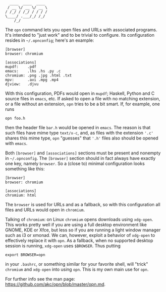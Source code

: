 ```
  ____  ____  ____
 / __ \/ __ \/ __ \
/ /_/ / /_/ / / / /
\____/ .___/_/ /_/
    /_/            
```

The `opn` command lets you open files and URLs with associated
programs. It's intended to "just work" and to be trivial to
configure. Its configuration resides in `~/.opnconfig`; here's an
example:

```
[browser]
browser: chromium

[associations]
mupdf:    .pdf
emacs:    .lhs .hs .py .c
chromium: .png .jpg .html .txt
mpv:      .avi .mpg .mp4
djview:   .djvu
```

With this configuration, PDFs would open in `mupdf`; Haskell, Python and
C source files in `emacs`, etc.  If asked to open a file with no
matching extension, or a file without an extension, `opn` tries to be a
bit smart. If, for example, one runs

```
opn foo.h
```

then the header file `bar.h` would be opened in `emacs`. The reason is
that such files have mime type `text/x-c`, and, as files with the
extension `'.c'` shares this mime type, `opn` "guesses" that `'.h'` files
also should be opened with `emacs`.

Both `[browser]` and `[associations]` sections must be present and
nonempty in `~/.opnconfig`. The `[browser]` section should in fact
always have exactly one key, namely `browser`. So a (close to) minimal
configuration looks something like this:

```
[browser]
browser: chromium

[associations]
chromium: html
```

The `browser` is used for URLs and as a fallback, so with this
configuration all files and URLs would open in `chromium`.

Talking of `chromium`: on Linux `chromium` opens downloads using
`xdg-open`. This works pretty well if you are using a full desktop
environment like GNOME, KDE or Xfce, but less so if you are running a
light window manager such as i3 or xmonad.  We can, however, exploit a
behavior of `xdg-open` to effectively replace it with `opn`. As a
fallback, when no supported desktop session is running, `xdg-open` uses
`$BROWSER`. Thus putting

```
export BROWSER=opn
```

in your `.bashrc`, or something similar for your favorite shell, will
"trick" `chromium` and `xdg-open` into using `opn`. This is my own main
use for `opn`.

For further info see the man page:
<https://github.com/akc/opn/blob/master/opn.md>.
